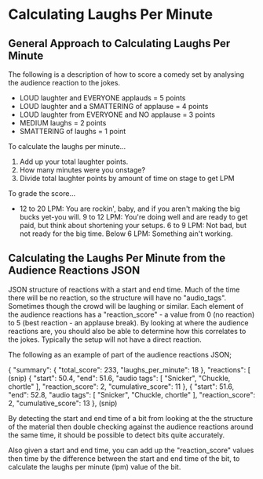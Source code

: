 # Calculating Laughs Per Minute

## General Approach to Calculating Laughs Per Minute

The following is a description of how to score a comedy set by analysing the audience reaction to the jokes.

- LOUD laughter and EVERYONE applauds = 5 points
- LOUD laughter and a SMATTERING of applause = 4 points
- LOUD laughter from EVERYONE and NO applause = 3 points
- MEDIUM laughs = 2 points
- SMATTERING of laughs = 1 point

To calculate the laughs per minute...
1. Add up your total laughter points.
2. How many minutes were you onstage?
3. Divide total laughter points by amount of time on stage to get LPM

To grade the score...
- 12 to 20 LPM: You are rockin', baby, and if you aren't making the big bucks yet-you will.
9 to 12 LPM: You're doing well and are ready to get paid, but think about shortening your setups.
6 to 9 LPM: Not bad, but not ready for the big time.
Below 6 LPM: Something ain't working.

## Calculating the Laughs Per Minute from the Audience Reactions JSON

JSON structure of reactions with a start and end time. Much of the time there will be no reaction, so the structure will have no "audio_tags". Sometimes though the crowd will be laughing or similar. Each element of the audience reactions has a "reaction_score" - a value from 0 (no reaction) to 5 (best reaction - an applause break). By looking at where the audience reactions are, you should also be able to determine how this correlates to the jokes. Typically the setup will not have a direct reaction.

The following as an example of part of the audience reactions JSON;

{
    "summary": {
        "total_score": 233,
        "laughs_per_minute": 18
    },
    "reactions": [
(snip)
        {
            "start": 50.4,
            "end": 51.6,
            "audio tags": [
                "Snicker",
                "Chuckle, chortle"
            ],
            "reaction_score": 2,
            "cumulative_score": 11
        },
        {
            "start": 51.6,
            "end": 52.8,
            "audio tags": [
                "Snicker",
                "Chuckle, chortle"
            ],
            "reaction_score": 2,
            "cumulative_score": 13
        },
(snip)

By detecting the start and end time of a bit from looking at the the structure of the material then double checking against the audience reactions around the same time, it should be possible to detect bits quite accurately.

Also given a start and end time, you can add up the "reaction_score" values then time by the difference between the start and end time of the bit, to calculate the laughs per minute (lpm) value of the bit.